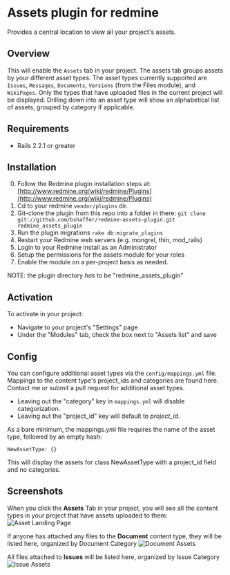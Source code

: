 Assets plugin for redmine
=========================

Provides a central location to view all your project's assets.

Overview
--------

This will enable the `Assets` tab in your project.  The assets tab groups assets by your different asset types.
The asset types currently supported are `Issues`, `Messages`, `Documents`, `Versions` (from the Files module), and `WikiPages`.
Only the types that have uploaded files in the current project will be displayed.  Drilling down into an asset type 
will show an alphabetical list of assets, grouped by category if applicable.

Requirements
------------

* Rails 2.2.1 or greater

Installation 
------------

0. Follow the Redmine plugin installation steps at: [http://www.redmine.org/wiki/redmine/Plugins](http://www.redmine.org/wiki/redmine/Plugins)
1. Cd to your redmine `vendor/plugins` dir.
2. Git-clone the plugin from this repo into a folder in there: `git clone git://github.com/bshaffer/redmine-assets-plugin.git redmine_assets_plugin`
3. Run the plugin migrations `rake db:migrate_plugins`
4. Restart your Redmine web servers (e.g. mongrel, thin, mod_rails)
5. Login to your Redmine install as an Administrator
6. Setup the permissions for the assets module for your roles
7. Enable the module on a per-project basis as needed.

NOTE: the plugin directory *has* to be "redmine_assets_plugin"

Activation
----------

To activate in your project:

* Navigate to your project's "Settings" page
* Under the "Modules" tab, check the box next to "Assets list" and save

Config
------

You can configure additional asset types via the `config/mappings.yml` file.  Mappings to the 
content type's project_ids and categories are found here. Contact me or submit a pull request for additional asset types.  

* Leaving out the "category" key in `mappings.yml` will disable categorization.  
* Leaving out the "project_id" key will default to *project_id*.

As a bare minimum, the mappings.yml file requires the name of the asset type, followed by an empty hash:

    NewAssetType: {}
    
This will display the assets for class NewAssetType with a project_id field and no categories.

Screenshots
-----------

When you click the **Assets** Tab in your project, you will see all the content types in your project that have assets uploaded to them:
![Asset Landing Page](http://brentertainment.com/other/screenshots/redmine_assets_plugin_landing.png)

If anyone has attached any files to the **Document** content type, they will be listed here, organized by Document Category
![Document Assets](http://brentertainment.com/other/screenshots/redmine_assets_plugin_documents.png)

All files attached to **Issues** will be listed here, organized by Issue Category
![Issue Assets](http://brentertainment.com/other/screenshots/redmine_assets_plugin_issues.png)
